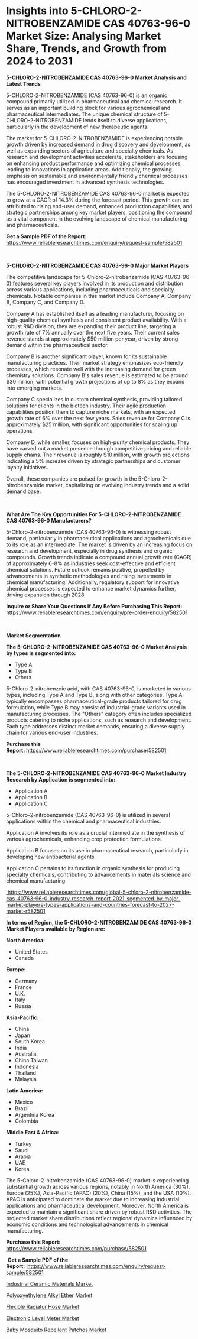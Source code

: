 <p><h1>Insights into 5-CHLORO-2-NITROBENZAMIDE CAS 40763-96-0 Market Size: Analysing Market Share, Trends, and Growth from 2024 to 2031</h1></p><p><strong>5-CHLORO-2-NITROBENZAMIDE CAS 40763-96-0 Market Analysis and Latest Trends</strong></p>
<p><p>5-CHLORO-2-NITROBENZAMIDE (CAS 40763-96-0) is an organic compound primarily utilized in pharmaceutical and chemical research. It serves as an important building block for various agrochemical and pharmaceutical intermediates. The unique chemical structure of 5-CHLORO-2-NITROBENZAMIDE lends itself to diverse applications, particularly in the development of new therapeutic agents.</p><p>The market for 5-CHLORO-2-NITROBENZAMIDE is experiencing notable growth driven by increased demand in drug discovery and development, as well as expanding sectors of agriculture and specialty chemicals. As research and development activities accelerate, stakeholders are focusing on enhancing product performance and optimizing chemical processes, leading to innovations in application areas. Additionally, the growing emphasis on sustainable and environmentally friendly chemical processes has encouraged investment in advanced synthesis technologies.</p><p>The 5-CHLORO-2-NITROBENZAMIDE CAS 40763-96-0 market is expected to grow at a CAGR of 14.3% during the forecast period. This growth can be attributed to rising end-user demand, enhanced production capabilities, and strategic partnerships among key market players, positioning the compound as a vital component in the evolving landscape of chemical manufacturing and pharmaceuticals.</p></p>
<p><strong>Get a Sample PDF of the Report:&nbsp;</strong> <a href="https://www.reliableresearchtimes.com/enquiry/request-sample/582501?utm_campaign=1347&utm_medium=2&utm_source=Github&utm_content=ia&utm_term=27092024&utm_id=5-chloro-2-nitrobenzamide-cas-40763-96-0">https://www.reliableresearchtimes.com/enquiry/request-sample/582501</a></p>
<p>&nbsp;</p>
<p><strong>5-CHLORO-2-NITROBENZAMIDE CAS 40763-96-0 Major Market Players</strong></p>
<p><p>The competitive landscape for 5-Chloro-2-nitrobenzamide (CAS 40763-96-0) features several key players involved in its production and distribution across various applications, including pharmaceuticals and specialty chemicals. Notable companies in this market include Company A, Company B, Company C, and Company D.</p><p>Company A has established itself as a leading manufacturer, focusing on high-quality chemical synthesis and consistent product availability. With a robust R&D division, they are expanding their product line, targeting a growth rate of 7% annually over the next five years. Their current sales revenue stands at approximately $50 million per year, driven by strong demand within the pharmaceutical sector.</p><p>Company B is another significant player, known for its sustainable manufacturing practices. Their market strategy emphasizes eco-friendly processes, which resonate well with the increasing demand for green chemistry solutions. Company B's sales revenue is estimated to be around $30 million, with potential growth projections of up to 8% as they expand into emerging markets.</p><p>Company C specializes in custom chemical synthesis, providing tailored solutions for clients in the biotech industry. Their agile production capabilities position them to capture niche markets, with an expected growth rate of 6% over the next few years. Sales revenue for Company C is approximately $25 million, with significant opportunities for scaling up operations.</p><p>Company D, while smaller, focuses on high-purity chemical products. They have carved out a market presence through competitive pricing and reliable supply chains. Their revenue is roughly $10 million, with growth projections indicating a 5% increase driven by strategic partnerships and customer loyalty initiatives.</p><p>Overall, these companies are poised for growth in the 5-Chloro-2-nitrobenzamide market, capitalizing on evolving industry trends and a solid demand base.</p></p>
<p>&nbsp;</p>
<p><strong>What Are The Key Opportunities For 5-CHLORO-2-NITROBENZAMIDE CAS 40763-96-0 Manufacturers?</strong></p>
<p><p>5-Chloro-2-nitrobenzamide (CAS 40763-96-0) is witnessing robust demand, particularly in pharmaceutical applications and agrochemicals due to its role as an intermediate. The market is driven by an increasing focus on research and development, especially in drug synthesis and organic compounds. Growth trends indicate a compound annual growth rate (CAGR) of approximately 6-8% as industries seek cost-effective and efficient chemical solutions. Future outlook remains positive, propelled by advancements in synthetic methodologies and rising investments in chemical manufacturing. Additionally, regulatory support for innovative chemical processes is expected to enhance market dynamics further, driving expansion through 2028.</p></p>
<p><strong>Inquire or Share Your Questions If Any Before Purchasing This Report:</strong> <a href="https://www.reliableresearchtimes.com/enquiry/pre-order-enquiry/582501?utm_campaign=1347&utm_medium=2&utm_source=Github&utm_content=ia&utm_term=27092024&utm_id=5-chloro-2-nitrobenzamide-cas-40763-96-0">https://www.reliableresearchtimes.com/enquiry/pre-order-enquiry/582501</a></p>
<p>&nbsp;</p>
<p><strong>Market Segmentation</strong></p>
<p><strong>The 5-CHLORO-2-NITROBENZAMIDE CAS 40763-96-0 Market Analysis by types is segmented into:</strong></p>
<p><ul><li>Type A</li><li>Type B</li><li>Others</li></ul></p>
<p><p>5-Chloro-2-nitrobenzoic acid, with CAS 40763-96-0, is marketed in various types, including Type A and Type B, along with other categories. Type A typically encompasses pharmaceutical-grade products tailored for drug formulation, while Type B may consist of industrial-grade variants used in manufacturing processes. The "Others" category often includes specialized products catering to niche applications, such as research and development. Each type addresses distinct market demands, ensuring a diverse supply chain for various end-user industries.</p></p>
<p><strong>Purchase this Report:&nbsp;</strong><a href="https://www.reliableresearchtimes.com/purchase/582501?utm_campaign=1347&utm_medium=2&utm_source=Github&utm_content=ia&utm_term=27092024&utm_id=5-chloro-2-nitrobenzamide-cas-40763-96-0">https://www.reliableresearchtimes.com/purchase/582501</a></p>
<p>&nbsp;</p>
<p><strong>The 5-CHLORO-2-NITROBENZAMIDE CAS 40763-96-0 Market Industry Research by Application is segmented into:</strong></p>
<p><ul><li>Application A</li><li>Application B</li><li>Application C</li></ul></p>
<p><p>5-Chloro-2-nitrobenzamide (CAS 40763-96-0) is utilized in several applications within the chemical and pharmaceutical industries. </p><p>Application A involves its role as a crucial intermediate in the synthesis of various agrochemicals, enhancing crop protection formulations. </p><p>Application B focuses on its use in pharmaceutical research, particularly in developing new antibacterial agents. </p><p>Application C pertains to its function in organic synthesis for producing specialty chemicals, contributing to advancements in materials science and chemical manufacturing.</p></p>
<p><a href="https://www.reliableresearchtimes.com/global-5-chloro-2-nitrobenzamide-cas-40763-96-0-industry-research-report-2021-segmented-by-major-market-players-types-applications-and-countries-forecast-to-2027-market-r582501?utm_campaign=1347&utm_medium=2&utm_source=Github&utm_content=ia&utm_term=27092024&utm_id=5-chloro-2-nitrobenzamide-cas-40763-96-0">&nbsp;https://www.reliableresearchtimes.com/global-5-chloro-2-nitrobenzamide-cas-40763-96-0-industry-research-report-2021-segmented-by-major-market-players-types-applications-and-countries-forecast-to-2027-market-r582501</a></p>
<p><strong>In terms of Region, the 5-CHLORO-2-NITROBENZAMIDE CAS 40763-96-0 Market Players available by Region are:</strong></p>
<p>
    <p> <strong> North America: </strong>
        <ul>
            <li>United States</li>
            <li>Canada</li>
        </ul>
        </p> 
    <p> <strong> Europe: </strong>
        <ul>
            <li>Germany</li>
            <li>France</li>
            <li>U.K.</li>
            <li>Italy</li>
            <li>Russia</li>
        </ul>
        </p> 
    <p> <strong> Asia-Pacific: </strong>
        <ul>
            <li>China</li>
            <li>Japan</li>
            <li>South Korea</li>
            <li>India</li>
            <li>Australia</li>
            <li>China Taiwan</li>
            <li>Indonesia</li>
            <li>Thailand</li>
            <li>Malaysia</li>
        </ul>
        </p> 
    <p> <strong> Latin America: </strong>
        <ul>
            <li>Mexico</li>
            <li>Brazil</li>
            <li>Argentina Korea</li>
            <li>Colombia</li>
        </ul>
        </p> 
    <p> <strong> Middle East & Africa: </strong>
        <ul>
            <li>Turkey</li>
            <li>Saudi</li>
            <li>Arabia</li>
            <li>UAE</li>
            <li>Korea</li>
        </ul>
    </p>
    </p>
<p><p>The 5-Chloro-2-nitrobenzamide (CAS 40763-96-0) market is experiencing substantial growth across various regions, notably in North America (30%), Europe (25%), Asia-Pacific (APAC) (20%), China (15%), and the USA (10%). APAC is anticipated to dominate the market due to increasing industrial applications and pharmaceutical development. Moreover, North America is expected to maintain a significant share driven by robust R&D activities. The projected market share distributions reflect regional dynamics influenced by economic conditions and technological advancements in chemical manufacturing.</p></p>
<p><strong>Purchase this Report: </strong><a href="https://www.reliableresearchtimes.com/purchase/582501?utm_campaign=1347&utm_medium=2&utm_source=Github&utm_content=ia&utm_term=27092024&utm_id=5-chloro-2-nitrobenzamide-cas-40763-96-0">https://www.reliableresearchtimes.com/purchase/582501</a></p>
<p>&nbsp;<strong>Get a Sample PDF of the Report:&nbsp;&nbsp;</strong><a href="https://www.reliableresearchtimes.com/enquiry/request-sample/582501?utm_campaign=1347&utm_medium=2&utm_source=Github&utm_content=ia&utm_term=27092024&utm_id=5-chloro-2-nitrobenzamide-cas-40763-96-0">https://www.reliableresearchtimes.com/enquiry/request-sample/582501</a></p>
<p><strong></strong></p>
<p><p><a href="https://www.linkedin.com/pulse/market-insights-global-industrial-ceramic-materials-forecast-gcwqf?utm_campaign=1347&utm_medium=2&utm_source=Github&utm_content=ia&utm_term=27092024&utm_id=5-chloro-2-nitrobenzamide-cas-40763-96-0">Industrial Ceramic Materials Market</a></p><p><a href="https://github.com/BellAuer/Market-Research-Report-List-1/blob/main/polyoxyethylene-alkyl-ether-market.md?utm_campaign=1347&utm_medium=2&utm_source=Github&utm_content=ia&utm_term=27092024&utm_id=5-chloro-2-nitrobenzamide-cas-40763-96-0">Polyoxyethylene Alkyl Ether Market</a></p><p><a href="https://www.linkedin.com/pulse/future-insights-flexible-radiator-hose-market-trends-umgdc?utm_campaign=1347&utm_medium=2&utm_source=Github&utm_content=ia&utm_term=27092024&utm_id=5-chloro-2-nitrobenzamide-cas-40763-96-0">Flexible Radiator Hose Market</a></p><p><a href="https://issuu.com/reportprime-2/docs/electronic-level-meter-market-size-_b6c30f22215a16?utm_campaign=1347&utm_medium=2&utm_source=Github&utm_content=ia&utm_term=27092024&utm_id=5-chloro-2-nitrobenzamide-cas-40763-96-0">Electronic Level Meter Market</a></p><p><a href="https://issuu.com/reportprime-2/docs/baby-mosquito-repellent-patches-mar_7b36fa1beae023?utm_campaign=1347&utm_medium=2&utm_source=Github&utm_content=ia&utm_term=27092024&utm_id=5-chloro-2-nitrobenzamide-cas-40763-96-0">Baby Mosquito Repellent Patches Market</a></p></p>